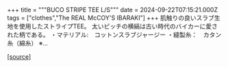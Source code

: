 +++
title = """BUCO STRIPE TEE L/S"""
date = 2024-09-22T07:15:21.000Z
tags = ["clothes","The REAL McCOY'S IBARAKI"]
+++
肌触りの良いスラブ生地を使用したストライプTEE。 太いピッチの横縞は古い時代のバイカーに愛された柄である。 ・マテリアル:　コットンスラブジャージー ・縫製糸：　カタン糸（綿糸） ※...

[[source]](https://the-realmccoys.ocnk.net/product/1456)

